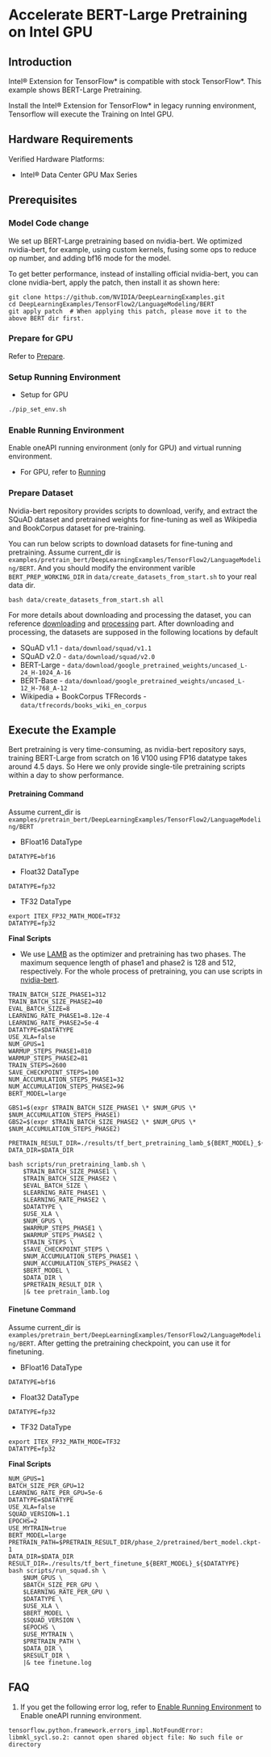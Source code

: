# Accelerate BERT-Large Pretraining on Intel GPU

## Introduction

Intel® Extension for TensorFlow* is compatible with stock TensorFlow*. 
This example shows BERT-Large Pretraining.

Install the Intel® Extension for TensorFlow* in legacy running environment, Tensorflow will execute the Training on Intel GPU.

## Hardware Requirements

Verified Hardware Platforms:

 - Intel® Data Center GPU Max Series

## Prerequisites

### Model Code change

We set up BERT-Large pretraining based on nvidia-bert. We optimized nvidia-bert, for example, using custom kernels, fusing some ops to reduce op number, and adding bf16 mode for the model. 

To get better performance, instead of installing official nvidia-bert, you can clone nvidia-bert, apply the patch, then install it as shown here:

```
git clone https://github.com/NVIDIA/DeepLearningExamples.git
cd DeepLearningExamples/TensorFlow2/LanguageModeling/BERT
git apply patch  # When applying this patch, please move it to the above BERT dir first.
```

### Prepare for GPU

Refer to [Prepare](../common_guide_running.md#prepare).

### Setup Running Environment


* Setup for GPU

```bash
./pip_set_env.sh
```

### Enable Running Environment

Enable oneAPI running environment (only for GPU) and virtual running environment.

   * For GPU, refer to [Running](../common_guide_running.md#running)

### Prepare Dataset

Nvidia-bert repository provides scripts to download, verify, and extract the SQuAD dataset and pretrained weights for fine-tuning as well as Wikipedia and BookCorpus dataset for pre-training. 

You can run below scripts to download datasets for fine-tuning and pretraining. Assume current_dir is `examples/pretrain_bert/DeepLearningExamples/TensorFlow2/LanguageModeling/BERT`. And you should modify the environment varible `BERT_PREP_WORKING_DIR` in `data/create_datasets_from_start.sh` to your real data dir. 

```
bash data/create_datasets_from_start.sh all
```

For more details about downloading and processing the dataset, you can reference [downloading](https://github.com/NVIDIA/DeepLearningExamples/tree/master/TensorFlow2/LanguageModeling/BERT#quick-start-guide) and [processing](https://github.com/NVIDIA/DeepLearningExamples/tree/master/TensorFlow2/LanguageModeling/BERT#getting-the-data) part. After downloading and processing, the datasets are supposed in the following locations by default

- SQuAD v1.1 - `data/download/squad/v1.1`
- SQuAD v2.0 - `data/download/squad/v2.0`
- BERT-Large - `data/download/google_pretrained_weights/uncased_L-24_H-1024_A-16`
- BERT-Base - `data/download/google_pretrained_weights/uncased_L-12_H-768_A-12`
- Wikipedia + BookCorpus TFRecords - `data/tfrecords/books_wiki_en_corpus`

## Execute the Example

Bert pretraining is very time-consuming, as nvidia-bert repository says, training BERT-Large from scratch on 16 V100 using FP16 datatype takes around 4.5 days. So Here we only provide single-tile pretraining scripts within a day to show performance.

#### Pretraining Command

Assume current_dir is `examples/pretrain_bert/DeepLearningExamples/TensorFlow2/LanguageModeling/BERT`

+ BFloat16 DataType

```
DATATYPE=bf16
```

+ Float32 DataType

```
DATATYPE=fp32
```

+ TF32 DataType

```
export ITEX_FP32_MATH_MODE=TF32
DATATYPE=fp32
```

**Final Scripts**

+ We use [LAMB](https://arxiv.org/pdf/1904.00962.pdf) as the optimizer and pretraining has two phases. The maximum sequence length of phase1 and phase2 is 128 and 512, respectively. For the whole process of pretraining, you can use scripts in [nvidia-bert](https://github.com/NVIDIA/DeepLearningExamples/tree/master/TensorFlow2/LanguageModeling/BERT#training-process).

```
TRAIN_BATCH_SIZE_PHASE1=312
TRAIN_BATCH_SIZE_PHASE2=40
EVAL_BATCH_SIZE=8
LEARNING_RATE_PHASE1=8.12e-4
LEARNING_RATE_PHASE2=5e-4
DATATYPE=$DATATYPE
USE_XLA=false
NUM_GPUS=1
WARMUP_STEPS_PHASE1=810
WARMUP_STEPS_PHASE2=81
TRAIN_STEPS=2600
SAVE_CHECKPOINT_STEPS=100
NUM_ACCUMULATION_STEPS_PHASE1=32
NUM_ACCUMULATION_STEPS_PHASE2=96
BERT_MODEL=large

GBS1=$(expr $TRAIN_BATCH_SIZE_PHASE1 \* $NUM_GPUS \* $NUM_ACCUMULATION_STEPS_PHASE1)
GBS2=$(expr $TRAIN_BATCH_SIZE_PHASE2 \* $NUM_GPUS \* $NUM_ACCUMULATION_STEPS_PHASE2)

PRETRAIN_RESULT_DIR=./results/tf_bert_pretraining_lamb_${BERT_MODEL}_${$DATATYPE}_gbs1_${GBS1}_gbs2_${GBS2}
DATA_DIR=$DATA_DIR

bash scripts/run_pretraining_lamb.sh \
    $TRAIN_BATCH_SIZE_PHASE1 \
    $TRAIN_BATCH_SIZE_PHASE2 \
    $EVAL_BATCH_SIZE \
    $LEARNING_RATE_PHASE1 \
    $LEARNING_RATE_PHASE2 \
    $DATATYPE \
    $USE_XLA \
    $NUM_GPUS \
    $WARMUP_STEPS_PHASE1 \
    $WARMUP_STEPS_PHASE2 \
    $TRAIN_STEPS \
    $SAVE_CHECKPOINT_STEPS \
    $NUM_ACCUMULATION_STEPS_PHASE1 \
    $NUM_ACCUMULATION_STEPS_PHASE2 \
    $BERT_MODEL \
    $DATA_DIR \
    $PRETRAIN_RESULT_DIR \
    |& tee pretrain_lamb.log
```

#### Finetune Command

Assume current_dir is `examples/pretrain_bert/DeepLearningExamples/TensorFlow2/LanguageModeling/BERT`. After getting the pretraining checkpoint, you can use it for finetuning.

+ BFloat16 DataType

```
DATATYPE=bf16
```

+ Float32 DataType

```
DATATYPE=fp32
```

+ TF32 DataType

```
export ITEX_FP32_MATH_MODE=TF32
DATATYPE=fp32
```

**Final Scripts**

```
NUM_GPUS=1
BATCH_SIZE_PER_GPU=12
LEARNING_RATE_PER_GPU=5e-6
DATATYPE=$DATATYPE
USE_XLA=false
SQUAD_VERSION=1.1
EPOCHS=2
USE_MYTRAIN=true
BERT_MODEL=large
PRETRAIN_PATH=$PRETRAIN_RESULT_DIR/phase_2/pretrained/bert_model.ckpt-1
DATA_DIR=$DATA_DIR
RESULT_DIR=./results/tf_bert_finetune_${BERT_MODEL}_${$DATATYPE}
bash scripts/run_squad.sh \
    $NUM_GPUS \
    $BATCH_SIZE_PER_GPU \
    $LEARNING_RATE_PER_GPU \
    $DATATYPE \
    $USE_XLA \
    $BERT_MODEL \
    $SQUAD_VERSION \
    $EPOCHS \
    $USE_MYTRAIN \
    $PRETRAIN_PATH \
    $DATA_DIR \
    $RESULT_DIR \
    |& tee finetune.log
```

## FAQ

1. If you get the following error log, refer to [Enable Running Environment](#Enable-Running-Environment) to Enable oneAPI running environment.

``` 
tensorflow.python.framework.errors_impl.NotFoundError: libmkl_sycl.so.2: cannot open shared object file: No such file or directory
```
